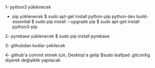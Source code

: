 1- python3 yüklenecek

- pip yüklenecek
$ sudo apt-get install python-pip python-dev build-essential 
$ sudo pip install --upgrade pip 
$ sudo apt-get install python3-pip 

2- pyrebase yüklenecek
$ sudo pip install pyrebase

3- githubdan kodlar çekilecek

4- github'a commit etmek için, Desktop'a gelip
$sudo leafpad .gitconfıg
diyerek değişiklik yapılacak
